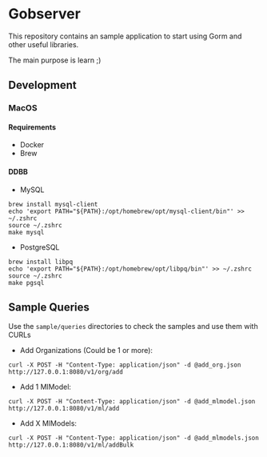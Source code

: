 # Gobserver

This repository contains an sample application to start using Gorm and other useful libraries.

The main purpose is learn ;)


## Development

### MacOS

#### Requirements

- Docker
- Brew

#### DDBB

- MySQL
```
brew install mysql-client
echo 'export PATH="${PATH}:/opt/homebrew/opt/mysql-client/bin"' >> ~/.zshrc
source ~/.zshrc
make mysql
```

- PostgreSQL
```
brew install libpq
echo 'export PATH="${PATH}:/opt/homebrew/opt/libpq/bin"' >> ~/.zshrc
source ~/.zshrc
make pgsql
```

## Sample Queries

Use the `sample/queries` directories to check the samples and use them with CURLs

- Add Organizations (Could be 1 or more):

```
curl -X POST -H "Content-Type: application/json" -d @add_org.json http://127.0.0.1:8080/v1/org/add
```

- Add 1 MlModel:
```
curl -X POST -H "Content-Type: application/json" -d @add_mlmodel.json http://127.0.0.1:8080/v1/ml/add
```

- Add X MlModels:
```
curl -X POST -H "Content-Type: application/json" -d @add_mlmodels.json http://127.0.0.1:8080/v1/ml/addBulk
```
